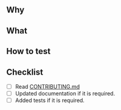 <!-- Thank you for sending a pull request! -->

## Why

<!-- Why do you want the feature and why does it make sense for the package? -->


## What

<!-- What is a solution you want to add? -->


## How to test

<!-- How can we test this pull request? -->

## Checklist

- [ ] Read [CONTRIBUTING.md](https://github.com/kintone-labs/kintone-ui-component/master/CONTRIBUTING.md)
- [ ] Updated documentation if it is required.
- [ ] Added tests if it is required.
